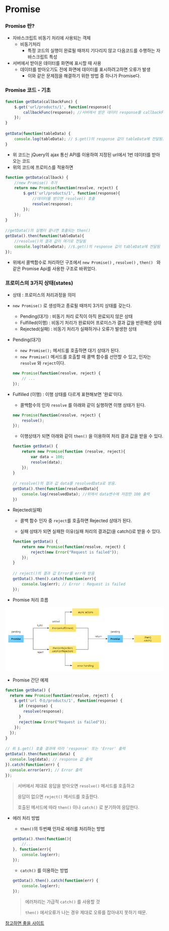 # Promise

### Promise 란?

- 자바스크립트 비동기 처리에 사용되는 객체 
  - 비동기처리 
    - 특정 코드의 실행이 완료될 때까지 기다리지 않고 다음코드를 수행하는 자바스크립트 특성
- 서버에서 받아온 데이터를 화면에 표시할 때 사용
  - 데이터를 받아오기도 전에 화면에 데이터를 표시하려고하면 오류가 발생
    - 이와 같은 문제점을 해결하기 위한 방법 중 하나가 Promise다.



### Promise 코드 - 기초

```javascript
function getData(callbackFunc) {
    $.get('url/products/1', function(response){
        callbackFunc(response); //서버에서 받은 데이터 response를 callbackFunc() 함수에 넘겨준다.
    });
}

getData(function(tableData) {
    console.log(tableData); // $.get()의 response 값이 tableData에 전달됨.
}
```

- 위 코드는 jQuery의 ajax 통신 API를 이용하여 지정된 url에서 1번 데이터를 받아오는 코드
- 위의 코드에 프로미스를 적용하면

```javascript
function getData(callback) {
    //new Promise() 추가
    return new Promise(function(resolve, reject) {
        $.get('url/products/1', function(response){
            //데이터를 받으면 resolve() 호출
            resolve(response);
        });
    });
}

//getData()의 실행이 끝나면 호출되는 then()
getData().then(function(tableData){
    //resolve()의 결과 값이 여기로 전달됨
    console.log(tableData); //$.get()의 response 값이 tableData에 전달됨
});
```

- 위에서 콜백함수로 처리하던 구조에서 `new Promise()` , `resolve()` , `then() ` 와 같은 Promise Api를 사용한 구조로 바뀌었다.



### 프로미스의 3가지 상태(states)

- 상태 : 프로미스의 처리과정을 의미

- `new Promise()` 로 생성하고 종료될 때까지 3가지 상태를 갖는다.

  - Pending(대기) : 비동기 처리 로직이 아직 완료되지 않은 상태
  - Fulfilled(이행) : 비동기 처리가 완료되어 프로미스가 결과 값을 반환해준 상태
  - Rejected(실패) : 비동기 처리가 실패하거나 오류가 발생한 상태

  

- Pending(대기)

  - `new Promise();` 메서드를 호출하면 대기 상태가 된다.
  - `new Promise()` 메서드를 호출할 때 콜백 함수를 선언할 수 있고, 인자는 `resolve` 와 `reject`이다.

  ```javascript
  new Promise(function(resolve, reject) {
      // ...
  });
  ```

  

- Fulfilled (이행) : 이행 상태를 다르게 표현해보면 '완료'이다.

  - 콜백함수의 인자 `resolve` 를 아래와 같이 실행하면 이행 상태가 된다.

  ```javascript
  new Promise(function(resolve, reject) {
      resolve();
  });
  ```

  - 이행상태가 되면 아래와 같이 `then()` 을 이용하여 처리 결과 값을 받을 수 있다.

  ```javascript
  function getData() {
      return new Promise(function (resolve, reject){
          var data = 100;
          resolve(data);
      });
  }
  
  // resolve()의 결과 값 data를 resolvedData로 받음.
  getData().then(function(resolvedData){
      console.log(resolvedData); //위에서 data변수에 저장한 100 출력
  })
  ```



- Rejected(실패)

  - 콜백 함수 인자 중 `reject`를 호출하면 Rejected 상태가 된다.

  - 실패 상태가 되면 실패한 이유(실패 처리의 결과값)을 catch()로 받을 수 있다.

  ```javascript
  function getData() {
      return new Promise(function(resolve, reject) {
          reject(new Error("Request is failed"));
      });
  }
  
  // reject()의 결과 값 Error를 err에 받음
  getData().then().catch(function(err){
      console.log(err); // Error : Request is failed
  });
  ```

  

- Promise 처리 흐름

![image-20200926153621209](../Images/promise_process.png)

- Promise 간단 예제

```javascript
function getData() {
  return new Promise(function(resolve, reject) {
    $.get('url 주소/products/1', function(response) {
      if (response) {
        resolve(response);
      }
      reject(new Error("Request is failed"));
    });
  });
}

// 위 $.get() 호출 결과에 따라 'response' 또는 'Error' 출력
getData().then(function(data) {
  console.log(data); // response 값 출력
}).catch(function(err) {
  console.error(err); // Error 출력
});
```

> 서버에서 제대로 응답을 받아오면 `resolve()` 메서드를 호출하고 
>
> 응답이 없으면 `reject()` 메서드를 호출한다.
>
> 호출된 메서드에 따라 `then()` 이나 `catch()` 로 분기하여 응답한다.



- 에러 처리 방법
  - `then()`의 두번째 인자로 에러를 처리하는 방법

  ```javascript
  getData().then(function(){
      //...
  }, function(err){
      console.log(err);
  });
  ```

  - `catch()` 를 이용하는 방법

  ```javascript
  getData().then().catch(function(err) {
      console.log(err);
  });
  ```

  > 에러처리는 가급적 `catch()` 를 사용할 것
  >
  > `then()` 에서오류가 나는 경우 제대로 오류를 잡아내지 못하기 때문.



[참고하면 좋을 사이트](https://programmingsummaries.tistory.com/325)